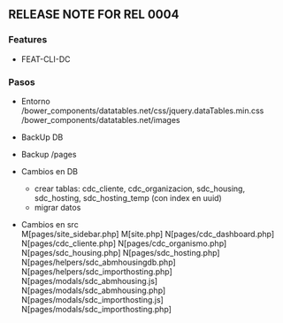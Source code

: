 ## RELEASE NOTE FOR REL 0004
### Features
- FEAT-CLI-DC

### Pasos
- Entorno
    /bower_components/datatables.net/css/jquery.dataTables.min.css
    /bower_components/datatables.net/images

- BackUp DB                                                                     
- Backup /pages                                                                 
- Cambios en DB       
    - crear tablas: cdc_cliente, cdc_organizacion, sdc_housing, sdc_hosting, sdc_hosting_temp (con index en uuid)
    - migrar datos

- Cambios en src  
        M[pages/site_sidebar.php]
        M[site.php]
        N[pages/cdc_dashboard.php]
        N[pages/cdc_cliente.php]
        N[pages/cdc_organismo.php]
        N[pages/sdc_housing.php]
        N[pages/sdc_hosting.php]    
        N[pages/helpers/sdc_abmhousingdb.php] 
        N[pages/helpers/sdc_importhosting.php]
        N[pages/modals/sdc_abmhousing.js] 
        N[pages/modals/sdc_abmhousing.php]
        N[pages/modals/sdc_importhosting.js]  
        N[pages/modals/sdc_importhosting.php]                                                                   
